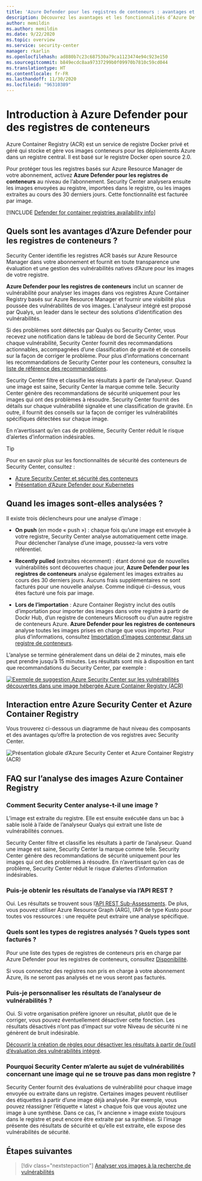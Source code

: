 ```yaml
---
title: 'Azure Defender pour les registres de conteneurs : avantages et fonctionnalités'
description: Découvrez les avantages et les fonctionnalités d’Azure Defender pour les registres de conteneurs.
author: memildin
ms.author: memildin
ms.date: 9/22/2020
ms.topic: overview
ms.service: security-center
manager: rkarlin
ms.openlocfilehash: ad880b7c23c687530a79ca1123474e94c923e150
ms.sourcegitcommit: b849ecdc8aa97337299b0f09970b7810c59cd044
ms.translationtype: HT
ms.contentlocale: fr-FR
ms.lasthandoff: 11/30/2020
ms.locfileid: "96310389"
---
```

# <a name="introduction-to-azure-defender-for-container-registries"></a>Introduction à Azure Defender pour des registres de conteneurs

Azure Container Registry (ACR) est un service de registre Docker privé et géré qui stocke et gère vos images conteneurs pour les déploiements Azure dans un registre central. Il est basé sur le registre Docker open source 2.0.

Pour protéger tous les registres basés sur Azure Resource Manager de votre abonnement, activez **Azure Defender pour les registres de conteneurs** au niveau de l’abonnement. Security Center analysera ensuite les images envoyées au registre, importées dans le registre, ou les images extraites au cours des 30 derniers jours. Cette fonctionnalité est facturée par image.

[!INCLUDE [Defender for container registries availability info](../../includes/security-center-availability-defender-for-container-registries.md)]

## <a name="what-are-the-benefits-of-azure-defender-for-container-registries"></a>Quels sont les avantages d’Azure Defender pour les registres de conteneurs ?

Security Center identifie les registres ACR basés sur Azure Resource Manager dans votre abonnement et fournit en toute transparence une évaluation et une gestion des vulnérabilités natives d’Azure pour les images de votre registre.

**Azure Defender pour les registres de conteneurs** inclut un scanner de vulnérabilité pour analyser les images dans vos registres Azure Container Registry basés sur Azure Resource Manager et fournir une visibilité plus poussée des vulnérabilités de vos images. L'analyseur intégré est proposé par Qualys, un leader dans le secteur des solutions d’identification des vulnérabilités.

Si des problèmes sont détectés par Qualys ou Security Center, vous recevez une notification dans le tableau de bord de Security Center. Pour chaque vulnérabilité, Security Center fournit des recommandations actionnables, accompagnées d’une classification de gravité et de conseils sur la façon de corriger le problème. Pour plus d’informations concernant les recommandations de Security Center pour les conteneurs, consultez la [liste de référence des recommandations](recommendations-reference.md#recs-containers).

Security Center filtre et classifie les résultats à partir de l’analyseur. Quand une image est saine, Security Center la marque comme telle. Security Center génère des recommandations de sécurité uniquement pour les images qui ont des problèmes à résoudre. Security Center fournit des détails sur chaque vulnérabilité signalée et une classification de gravité. En outre, il fournit des conseils sur la façon de corriger les vulnérabilités spécifiques détectées sur chaque image.

En n’avertissant qu’en cas de problème, Security Center réduit le risque d’alertes d’information indésirables.


> [!TIP]
> Pour en savoir plus sur les fonctionnalités de sécurité des conteneurs de Security Center, consultez :
>
> - [Azure Security Center et sécurité des conteneurs](container-security.md)
> - [Présentation d’Azure Defender pour Kubernetes](defender-for-kubernetes-introduction.md)

## <a name="when-are-images-scanned"></a>Quand les images sont-elles analysées ?

Il existe trois déclencheurs pour une analyse d’image :

- **On push** (en mode « push ») : chaque fois qu’une image est envoyée à votre registre, Security Center analyse automatiquement cette image. Pour déclencher l’analyse d’une image, poussez-la vers votre référentiel.

- **Recently pulled** (extraites récemment) : étant donné que de nouvelles vulnérabilités sont découvertes chaque jour, **Azure Defender pour les registres de conteneurs** analyse également les images extraites au cours des 30 derniers jours. Aucuns frais supplémentaires ne sont facturés pour une nouvelle analyse. Comme indiqué ci-dessus, vous êtes facturé une fois par image.

- **Lors de l’importation** : Azure Container Registry inclut des outils d’importation pour importer des images dans votre registre à partir de Dockr Hub, d’un registre de conteneurs Microsoft ou d’un autre registre de conteneurs Azure. **Azure Defender pour les registres de conteneurs** analyse toutes les images prises en charge que vous importez. Pour plus d’informations, consultez [Importation d’images conteneur dans un registre de conteneurs](../container-registry/container-registry-import-images.md).
 
L’analyse se termine généralement dans un délai de 2 minutes, mais elle peut prendre jusqu’à 15 minutes. Les résultats sont mis à disposition en tant que recommandations du Security Center, par exemple :

[![Exemple de suggestion Azure Security Center sur les vulnérabilités découvertes dans une image hébergée Azure Container Registry (ACR)](media/azure-container-registry-integration/container-security-acr-page.png)](media/azure-container-registry-integration/container-security-acr-page.png#lightbox)


## <a name="how-does-security-center-work-with-azure-container-registry"></a>Interaction entre Azure Security Center et Azure Container Registry

Vous trouverez ci-dessous un diagramme de haut niveau des composants et des avantages qu’offre la protection de vos registres avec Security Center.

![Présentation globale d’Azure Security Center et Azure Container Registry (ACR)](./media/azure-container-registry-integration/aks-acr-integration-detailed.png)




## <a name="faq-for-azure-container-registry-image-scanning"></a>FAQ sur l’analyse des images Azure Container Registry

### <a name="how-does-security-center-scan-an-image"></a>Comment Security Center analyse-t-il une image ?
L’image est extraite du registre. Elle est ensuite exécutée dans un bac à sable isolé à l’aide de l’analyseur Qualys qui extrait une liste de vulnérabilités connues.

Security Center filtre et classifie les résultats à partir de l’analyseur. Quand une image est saine, Security Center la marque comme telle. Security Center génère des recommandations de sécurité uniquement pour les images qui ont des problèmes à résoudre. En n’avertissant qu’en cas de problème, Security Center réduit le risque d’alertes d’information indésirables.

### <a name="can-i-get-the-scan-results-via-rest-api"></a>Puis-je obtenir les résultats de l’analyse via l’API REST ?
Oui. Les résultats se trouvent sous l’[API REST Sub-Assessments](/rest/api/securitycenter/subassessments/list/). De plus, vous pouvez utiliser Azure Resource Graph (ARG), l’API de type Kusto pour toutes vos ressources : une requête peut extraire une analyse spécifique.

### <a name="what-registry-types-are-scanned-what-types-are-billed"></a>Quels sont les types de registres analysés ? Quels types sont facturés ?
Pour une liste des types de registres de conteneurs pris en charge par Azure Defender pour les registres de conteneurs, consultez [Disponibilité](defender-for-container-registries-usage.md#availability).

Si vous connectez des registres non pris en charge à votre abonnement Azure, ils ne seront pas analysés et ne vous seront pas facturés.

### <a name="can-i-customize-the-findings-from-the-vulnerability-scanner"></a>Puis-je personnaliser les résultats de l’analyseur de vulnérabilités ?
Oui. Si votre organisation préfère ignorer un résultat, plutôt que de le corriger, vous pouvez éventuellement désactiver cette fonction. Les résultats désactivés n’ont pas d’impact sur votre Niveau de sécurité ni ne génèrent de bruit indésirable.

[Découvrir la création de règles pour désactiver les résultats à partir de l’outil d’évaluation des vulnérabilités intégré](defender-for-container-registries-usage.md#disable-specific-findings-preview).

### <a name="why-is-security-center-alerting-me-to-vulnerabilities-about-an-image-that-isnt-in-my-registry"></a>Pourquoi Security Center m’alerte au sujet de vulnérabilités concernant une image qui ne se trouve pas dans mon registre ?
Security Center fournit des évaluations de vulnérabilité pour chaque image envoyée ou extraite dans un registre. Certaines images peuvent réutiliser des étiquettes à partir d’une image déjà analysée. Par exemple, vous pouvez réassigner l’étiquette « latest » chaque fois que vous ajoutez une image à une synthèse. Dans ce cas, l’« ancienne » image existe toujours dans le registre et peut encore être extraite par sa synthèse. Si l’image présente des résultats de sécurité et qu’elle est extraite, elle expose des vulnérabilités de sécurité.


## <a name="next-steps"></a>Étapes suivantes

> [!div class="nextstepaction"]
> [Analyser vos images à la recherche de vulnérabilités](defender-for-container-registries-usage.md)